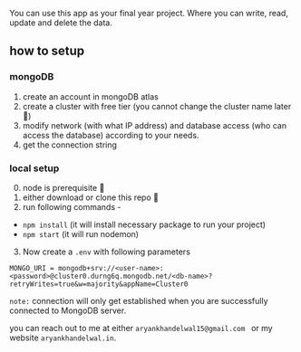 You can use this app as your final year project. Where you can write, read, update and delete the data. 

## how to setup
### mongoDB
1. create an account in mongoDB atlas
2. create a cluster with free tier (you cannot change the cluster name later🤨)
3. modify network (with what IP address) and database access (who can access the database) according to your needs.
4. get the connection string

### local setup
0. node is prerequisite 🍃
1. either download or clone this repo 💽
2. run following commands -
  - `npm install` (it will install necessary package to run your project)
  - `npm start` (it will run nodemon)
3. Now create a `.env` with following parameters
```env
MONGO_URI = mongodb+srv://<user-name>:<password>@cluster0.durng6q.mongodb.net/<db-name>?retryWrites=true&w=majority&appName=Cluster0
```

`note:` connection will only get established when you are successfully connected to MongoDB server.

you can reach out to me at either `aryankhandelwal15@gmail.com ` or my website `aryankhandelwal.in`.
